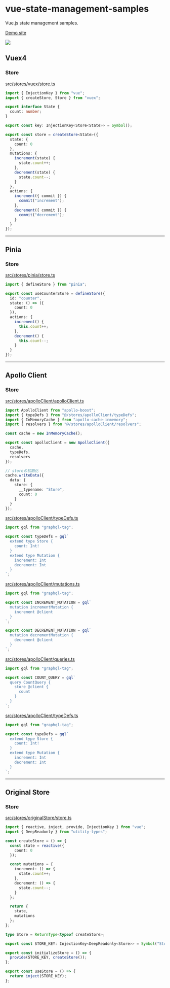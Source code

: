# vue-state-management-samples
Vue.js state management samples.

[Demo site](https://vue-state-management-compare.vercel.app/vuex)

![](https://i.gyazo.com/0b3acd2b4e1011fa7fb08ead6d6ce0f1.png)

## Vuex4
### Store
[src/stores/vuex/store.ts](https://github.com/kawamataryo/vue-state-management-samples/blob/main/src/stores/vuex/store.ts)
```ts
import { InjectionKey } from "vue";
import { createStore, Store } from "vuex";

export interface State {
  count: number;
}

export const key: InjectionKey<Store<State>> = Symbol();

export const store = createStore<State>({
  state: {
    count: 0
  },
  mutations: {
    increment(state) {
      state.count++;
    },
    decrement(state) {
      state.count--;
    }
  },
  actions: {
    increment({ commit }) {
      commit("increment");
    },
    decrement({ commit }) {
      commit("decrement");
    }
  }
});
```

---

## Pinia
### Store
[src/stores/pinia/store.ts ](https://github.com/kawamataryo/vue-state-management-samples/blob/main/src/stores/pinia/store.ts)

```ts
import { defineStore } from "pinia";

export const useCounterStore = defineStore({
  id: "counter",
  state: () => ({
    count: 0
  }),
  actions: {
    increment() {
      this.count++;
    },
    decrement() {
      this.count--;
    }
  }
});
```

---

## Apollo Client
### Store
[src/stores/apolloClient/apolloClient.ts ](https://github.com/kawamataryo/vue-state-management-samples/blob/main/src/stores/apolloClient/apolloClient.ts)
```ts
import ApolloClient from "apollo-boost";
import { typeDefs } from "@/stores/apolloClient/typeDefs";
import { InMemoryCache } from "apollo-cache-inmemory";
import { resolvers } from "@/stores/apolloClient/resolvers";

const cache = new InMemoryCache();

export const apolloClient = new ApolloClient({
  cache,
  typeDefs,
  resolvers
});

// storeの初期化
cache.writeData({
  data: {
    store: {
      __typename: "Store",
      count: 0
    }
  }
});
```

[src/stores/apolloClient/typeDefs.ts](https://github.com/kawamataryo/vue-state-management-samples/blob/main/src/stores/apolloClient/typeDefs.ts)

```ts
import gql from "graphql-tag";

export const typeDefs = gql`
  extend type Store {
    count: Int!
  }
  extend type Mutation {
    increment: Int
    decrement: Int
  }
`;
```

[src/stores/apolloClient/mutations.ts](https://github.com/kawamataryo/vue-state-management-samples/blob/main/src/stores/apolloClient/mutations.ts)
```ts
import gql from "graphql-tag";

export const INCREMENT_MUTATION = gql`
  mutation incrementMutation {
    increment @client
  }
`;

export const DECREMENT_MUTATION = gql`
  mutation decrementMutation {
    decrement @client
  }
`;
```

[src/stores/apolloClient/queries.ts](https://github.com/kawamataryo/vue-state-management-samples/blob/main/src/stores/apolloClient/queries.ts)

```ts
import gql from "graphql-tag";

export const COUNT_QUERY = gql`
  query CountQuery {
    store @client {
      count
    }
  }
`;
```

[src/stores/apolloClient/typeDefs.ts](https://github.com/kawamataryo/vue-state-management-samples/blob/main/src/stores/apolloClient/typeDefs.ts)

```ts
import gql from "graphql-tag";

export const typeDefs = gql`
  extend type Store {
    count: Int!
  }
  extend type Mutation {
    increment: Int
    decrement: Int
  }
`;
```
---

## Original Store
### Store
[src/stores/originalStore/store.ts](https://github.com/kawamataryo/vue-state-management-samples/blob/main/src/stores/originalStore/store.ts)
```ts
import { reactive, inject, provide, InjectionKey } from "vue";
import { DeepReadonly } from "utility-types";

const createStore = () => {
  const state = reactive({
    count: 0
  });

  const mutations = {
    increment: () => {
      state.count++;
    },
    decrement: () => {
      state.count--;
    }
  };

  return {
    state,
    mutations
  };
};

type Store = ReturnType<typeof createStore>;

export const STORE_KEY: InjectionKey<DeepReadonly<Store>> = Symbol("Store");

export const initializeStore = () => {
  provide(STORE_KEY, createStore());
};

export const useStore = () => {
  return inject(STORE_KEY);
};
```
